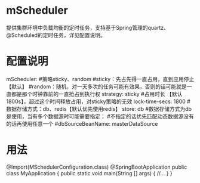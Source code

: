 # mScheduler
提供集群环境中负载均衡的定时任务，支持基于Spring管理的quartz、@Scheduled的定时任务，详见配置说明。

# 配置说明
mScheduler:
  #策略sticky、random
  #sticky：先占先得一直占用，直到应用停止 【默认】
  #random：随机，对一天多次的任务可能有效果，否则的话可能就是一直都是那个时钟靠前的一直抢占到执行权
  strategy: sticky
  #占用时长 【默认1800s】，超过这个时间释放占用，对sticky策略的无效
  lock-time-secs: 1800
  #数据存储方式：db、redis【默认优先使用redis】
  store: db
  #数据存储方式为db是使用，当有多个数据源时可能需要指定；
  #不指定的话优先匹配动态数据源没有的话再使用任意一个
  #dbSourceBeanName: masterDataSource

# 用法
@Import(MSchedulerConfiguration.class)
@SpringBootApplication
public class MyApplication {
    public static void main(String [] args) {
       //...
    }
}
